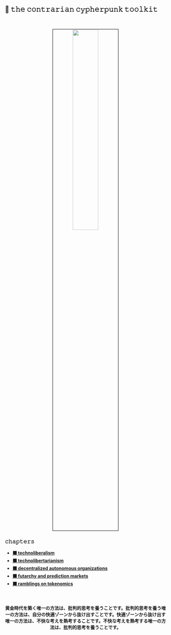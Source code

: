 ## 🏴 𝚝𝚑𝚎 𝚌𝚘𝚗𝚝𝚛𝚊𝚛𝚒𝚊𝚗 𝚌𝚢𝚙𝚑𝚎𝚛𝚙𝚞𝚗𝚔 𝚝𝚘𝚘𝚕𝚔𝚒𝚝

<br>

<p align="center">
<img src="https://github.com/user-attachments/assets/508041f4-94a5-4ae8-9550-017c2135068d" width="40%" align="center" style="padding:1px;border:1px solid black;" />
</p>

### 𝚌𝚑𝚊𝚙𝚝𝚎𝚛𝚜

* **[⬛ technoliberalism](technoliberalism)**
* **[⬛ technolibertarianism](technolibertarianism)**
* **[⬛ decentralized autonomous organizations](daos)**
* **[⬛ futarchy and prediction markets](futarchy)**
* **[⬛ ramblings on tokenomics](tokenomics)**

<br>

<h4 align="center">  
黄金時代を築く唯一の方法は、批判的思考を養うことです。批判的思考を養う唯一の方法は、自分の快適ゾーンから抜け出すことです。快適ゾーンから抜け出す唯一の方法は、不快な考えを熟考することです。不快な考えを熟考する唯一の方法は、批判的思考を養うことです。
</h4>
